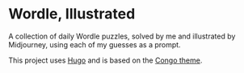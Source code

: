 # Wordle, Illustrated

A collection of daily Wordle puzzles, solved by me and illustrated by Midjourney, using each of my guesses as a prompt.

This project uses [Hugo](https://gohugo.io/) and is based on the [Congo theme](https://github.com/jpanther/congo).
